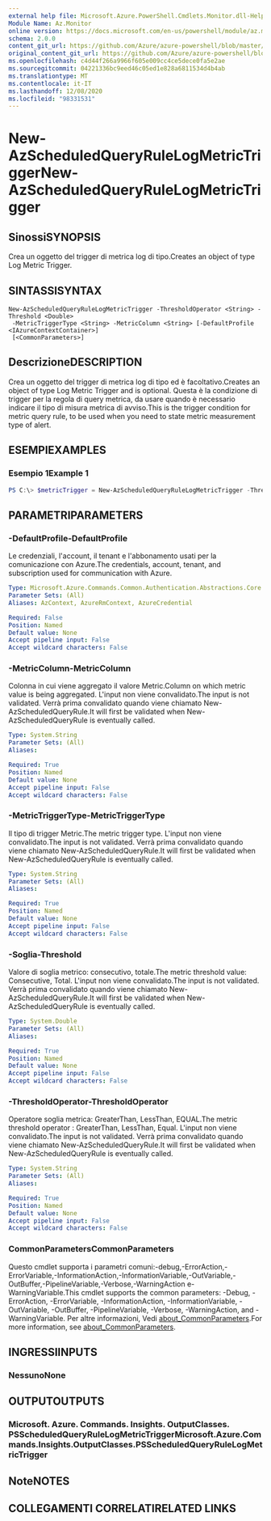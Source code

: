 ```yaml
---
external help file: Microsoft.Azure.PowerShell.Cmdlets.Monitor.dll-Help.xml
Module Name: Az.Monitor
online version: https://docs.microsoft.com/en-us/powershell/module/az.monitor/new-azscheduledqueryrulelogmetrictrigger
schema: 2.0.0
content_git_url: https://github.com/Azure/azure-powershell/blob/master/src/Monitor/Monitor/help/New-AzScheduledQueryRuleLogMetricTrigger.md
original_content_git_url: https://github.com/Azure/azure-powershell/blob/master/src/Monitor/Monitor/help/New-AzScheduledQueryRuleLogMetricTrigger.md
ms.openlocfilehash: c4d44f266a9966f605e009cc4ce5dece0fa5e2ae
ms.sourcegitcommit: 04221336bc9eed46c05ed1e828a6811534d4b4ab
ms.translationtype: MT
ms.contentlocale: it-IT
ms.lasthandoff: 12/08/2020
ms.locfileid: "98331531"
---
```

# <span data-ttu-id="c8390-101">New-AzScheduledQueryRuleLogMetricTrigger</span><span class="sxs-lookup"><span data-stu-id="c8390-101">New-AzScheduledQueryRuleLogMetricTrigger</span></span>

## <span data-ttu-id="c8390-102">Sinossi</span><span class="sxs-lookup"><span data-stu-id="c8390-102">SYNOPSIS</span></span>
<span data-ttu-id="c8390-103">Crea un oggetto del trigger di metrica log di tipo.</span><span class="sxs-lookup"><span data-stu-id="c8390-103">Creates an object of type Log Metric Trigger.</span></span>

## <span data-ttu-id="c8390-104">SINTASSI</span><span class="sxs-lookup"><span data-stu-id="c8390-104">SYNTAX</span></span>

```
New-AzScheduledQueryRuleLogMetricTrigger -ThresholdOperator <String> -Threshold <Double>
 -MetricTriggerType <String> -MetricColumn <String> [-DefaultProfile <IAzureContextContainer>]
 [<CommonParameters>]
```

## <span data-ttu-id="c8390-105">Descrizione</span><span class="sxs-lookup"><span data-stu-id="c8390-105">DESCRIPTION</span></span>
<span data-ttu-id="c8390-106">Crea un oggetto del trigger di metrica log di tipo ed è facoltativo.</span><span class="sxs-lookup"><span data-stu-id="c8390-106">Creates an object of type Log Metric Trigger and is optional.</span></span>
<span data-ttu-id="c8390-107">Questa è la condizione di trigger per la regola di query metrica, da usare quando è necessario indicare il tipo di misura metrica di avviso.</span><span class="sxs-lookup"><span data-stu-id="c8390-107">This is the trigger condition for metric query rule, to be used when you need to state metric measurement type of alert.</span></span>

## <span data-ttu-id="c8390-108">ESEMPI</span><span class="sxs-lookup"><span data-stu-id="c8390-108">EXAMPLES</span></span>

### <span data-ttu-id="c8390-109">Esempio 1</span><span class="sxs-lookup"><span data-stu-id="c8390-109">Example 1</span></span>
```powershell
PS C:\> $metricTrigger = New-AzScheduledQueryRuleLogMetricTrigger -ThresholdOperator "GreaterThan" -Threshold 5 -MetricTriggerType "Consecutive" -MetricColumn "Computer"
```

## <span data-ttu-id="c8390-110">PARAMETRI</span><span class="sxs-lookup"><span data-stu-id="c8390-110">PARAMETERS</span></span>

### <span data-ttu-id="c8390-111">-DefaultProfile</span><span class="sxs-lookup"><span data-stu-id="c8390-111">-DefaultProfile</span></span>
<span data-ttu-id="c8390-112">Le credenziali, l'account, il tenant e l'abbonamento usati per la comunicazione con Azure.</span><span class="sxs-lookup"><span data-stu-id="c8390-112">The credentials, account, tenant, and subscription used for communication with Azure.</span></span>

```yaml
Type: Microsoft.Azure.Commands.Common.Authentication.Abstractions.Core.IAzureContextContainer
Parameter Sets: (All)
Aliases: AzContext, AzureRmContext, AzureCredential

Required: False
Position: Named
Default value: None
Accept pipeline input: False
Accept wildcard characters: False
```

### <span data-ttu-id="c8390-113">-MetricColumn</span><span class="sxs-lookup"><span data-stu-id="c8390-113">-MetricColumn</span></span>
<span data-ttu-id="c8390-114">Colonna in cui viene aggregato il valore Metric.</span><span class="sxs-lookup"><span data-stu-id="c8390-114">Column on which metric value is being aggregated.</span></span>
<span data-ttu-id="c8390-115">L'input non viene convalidato.</span><span class="sxs-lookup"><span data-stu-id="c8390-115">The input is not validated.</span></span> <span data-ttu-id="c8390-116">Verrà prima convalidato quando viene chiamato New-AzScheduledQueryRule.</span><span class="sxs-lookup"><span data-stu-id="c8390-116">It will first be validated when New-AzScheduledQueryRule is eventually called.</span></span>

```yaml
Type: System.String
Parameter Sets: (All)
Aliases:

Required: True
Position: Named
Default value: None
Accept pipeline input: False
Accept wildcard characters: False
```

### <span data-ttu-id="c8390-117">-MetricTriggerType</span><span class="sxs-lookup"><span data-stu-id="c8390-117">-MetricTriggerType</span></span>
<span data-ttu-id="c8390-118">Il tipo di trigger Metric.</span><span class="sxs-lookup"><span data-stu-id="c8390-118">The metric trigger type.</span></span>
<span data-ttu-id="c8390-119">L'input non viene convalidato.</span><span class="sxs-lookup"><span data-stu-id="c8390-119">The input is not validated.</span></span> <span data-ttu-id="c8390-120">Verrà prima convalidato quando viene chiamato New-AzScheduledQueryRule.</span><span class="sxs-lookup"><span data-stu-id="c8390-120">It will first be validated when New-AzScheduledQueryRule is eventually called.</span></span>

```yaml
Type: System.String
Parameter Sets: (All)
Aliases:

Required: True
Position: Named
Default value: None
Accept pipeline input: False
Accept wildcard characters: False
```

### <span data-ttu-id="c8390-121">-Soglia</span><span class="sxs-lookup"><span data-stu-id="c8390-121">-Threshold</span></span>
<span data-ttu-id="c8390-122">Valore di soglia metrico: consecutivo, totale.</span><span class="sxs-lookup"><span data-stu-id="c8390-122">The metric threshold value: Consecutive, Total.</span></span>
<span data-ttu-id="c8390-123">L'input non viene convalidato.</span><span class="sxs-lookup"><span data-stu-id="c8390-123">The input is not validated.</span></span> <span data-ttu-id="c8390-124">Verrà prima convalidato quando viene chiamato New-AzScheduledQueryRule.</span><span class="sxs-lookup"><span data-stu-id="c8390-124">It will first be validated when New-AzScheduledQueryRule is eventually called.</span></span>

```yaml
Type: System.Double
Parameter Sets: (All)
Aliases:

Required: True
Position: Named
Default value: None
Accept pipeline input: False
Accept wildcard characters: False
```

### <span data-ttu-id="c8390-125">-ThresholdOperator</span><span class="sxs-lookup"><span data-stu-id="c8390-125">-ThresholdOperator</span></span>
<span data-ttu-id="c8390-126">Operatore soglia metrica: GreaterThan, LessThan, EQUAL.</span><span class="sxs-lookup"><span data-stu-id="c8390-126">The metric threshold operator : GreaterThan, LessThan, Equal.</span></span>
<span data-ttu-id="c8390-127">L'input non viene convalidato.</span><span class="sxs-lookup"><span data-stu-id="c8390-127">The input is not validated.</span></span> <span data-ttu-id="c8390-128">Verrà prima convalidato quando viene chiamato New-AzScheduledQueryRule.</span><span class="sxs-lookup"><span data-stu-id="c8390-128">It will first be validated when New-AzScheduledQueryRule is eventually called.</span></span>

```yaml
Type: System.String
Parameter Sets: (All)
Aliases:

Required: True
Position: Named
Default value: None
Accept pipeline input: False
Accept wildcard characters: False
```

### <span data-ttu-id="c8390-129">CommonParameters</span><span class="sxs-lookup"><span data-stu-id="c8390-129">CommonParameters</span></span>
<span data-ttu-id="c8390-130">Questo cmdlet supporta i parametri comuni:-debug,-ErrorAction,-ErrorVariable,-InformationAction,-InformationVariable,-OutVariable,-OutBuffer,-PipelineVariable,-Verbose,-WarningAction e-WarningVariable.</span><span class="sxs-lookup"><span data-stu-id="c8390-130">This cmdlet supports the common parameters: -Debug, -ErrorAction, -ErrorVariable, -InformationAction, -InformationVariable, -OutVariable, -OutBuffer, -PipelineVariable, -Verbose, -WarningAction, and -WarningVariable.</span></span> <span data-ttu-id="c8390-131">Per altre informazioni, Vedi [about_CommonParameters](http://go.microsoft.com/fwlink/?LinkID=113216).</span><span class="sxs-lookup"><span data-stu-id="c8390-131">For more information, see [about_CommonParameters](http://go.microsoft.com/fwlink/?LinkID=113216).</span></span>

## <span data-ttu-id="c8390-132">INGRESSI</span><span class="sxs-lookup"><span data-stu-id="c8390-132">INPUTS</span></span>

### <span data-ttu-id="c8390-133">Nessuno</span><span class="sxs-lookup"><span data-stu-id="c8390-133">None</span></span>

## <span data-ttu-id="c8390-134">OUTPUT</span><span class="sxs-lookup"><span data-stu-id="c8390-134">OUTPUTS</span></span>

### <span data-ttu-id="c8390-135">Microsoft. Azure. Commands. Insights. OutputClasses. PSScheduledQueryRuleLogMetricTrigger</span><span class="sxs-lookup"><span data-stu-id="c8390-135">Microsoft.Azure.Commands.Insights.OutputClasses.PSScheduledQueryRuleLogMetricTrigger</span></span>

## <span data-ttu-id="c8390-136">Note</span><span class="sxs-lookup"><span data-stu-id="c8390-136">NOTES</span></span>

## <span data-ttu-id="c8390-137">COLLEGAMENTI CORRELATI</span><span class="sxs-lookup"><span data-stu-id="c8390-137">RELATED LINKS</span></span>
